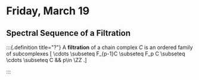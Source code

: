 # Friday, March 19

## Spectral Sequence of a Filtration


:::{.definition title="?"}
A **filtration** of a chain complex $C$ is an ordered family of subcomplexes
\[
\cdots \subseteq F_{p-1}C \subseteq F_p C \subseteq \cdots \subseteq C && p\in \ZZ
.\]

:::

